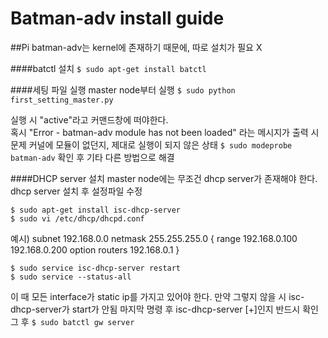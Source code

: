 # Batman-adv install guide

##Pi
batman-adv는 kernel에 존재하기 때문에, 따로 설치가 필요 X

####batctl 설치
`$ sudo apt-get install batctl `

####세팅 파일 실행
master node부터 실행
`$ sudo python first_setting_master.py `

실행 시 "active"라고 커맨드창에 떠야한다.   
혹시 "Error - batman-adv module has not been loaded" 라는 메시지가 출력 시    
문제 커널에 모듈이 없던지, 제대로 실행이 되지 않은 상태
`$ sudo modeprobe batman-adv`
확인 후 기타 다른 방법으로 해결

####DHCP server 설치
master node에는 무조건 dhcp server가 존재해야 한다.
dhcp server 설치 후 설정파일 수정
```
$ sudo apt-get install isc-dhcp-server
$ sudo vi /etc/dhcp/dhcpd.conf
```
  예시)
  subnet 192.168.0.0 netmask 255.255.255.0 {
            range 192.168.0.100 192.168.0.200
            option routers 192.168.0.1
  }
```
$ sudo service isc-dhcp-server restart
$ sudo service --status-all
```

이 때 모든 interface가 static ip를 가지고 있어야 한다.
만약 그렇지 않을 시 isc-dhcp-server가 start가 안됨
마지막 명령 후 isc-dhcp-server [+]인지 반드시 확인
그 후
`$ sudo batctl gw server`
